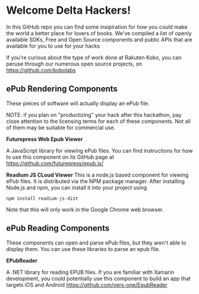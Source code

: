 # Welcome Delta Hackers!

In this GitHub repo you can find some insipiration for how you could make the world a better place for lovers of books.  We've compiled a list of openly available SDKs, Free and Open Source components and public APIs that are available for you to use for your hacks

If you're curious about the type of work done at Rakuten Kobo, you can peruse through our numerous open source projects, on https://github.com/kobolabs

## ePub Rendering Components

These pieces of software will actually display an ePub file.

NOTE: if you plan on "productizing" your hack after this hackathon, pay close attention to the licensing terms for each of these components.  Not all of them may be suitable for commercial use.

**Futurepress Web Epub Viewer**

A JavaScript library for viewing ePub files.  You can find instructions for how to use this component on its GitHub page at https://github.com/futurepress/epub.js/

**Readium JS CLoud Viewer**
This is a node.js based component for viewing ePub files.  It is distributed via the NPM package manager.  After installing Node.js and npm, you can install it into your project using 

`npm install readium-js-dist`

Note that this will only work in the Google Chrome web browser.

## ePub Reading Components

These components can open and parse ePub files, but they aren't able to display them.  You can use these libraries to parse an epub file. 

**EPubReader**

A .NET library for reading EPUB files.  If you are familiar with Xamarin development, you could potentially use this component to build an app that targets iOS and Android
https://github.com/vers-one/EpubReader

